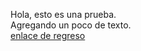 Hola, esto es una prueba.  
Agregando un poco de texto.  
[enlace de regreso](https://ewildingli.github.io/Global-Instructor-Guidelines/index.html)